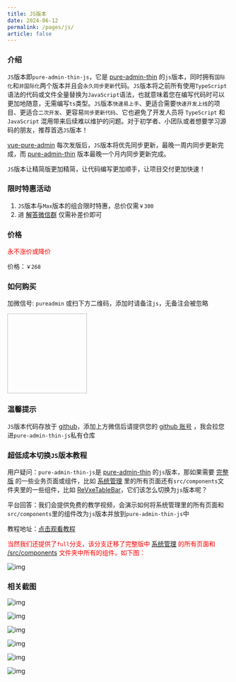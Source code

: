 ```yaml
---
title: JS版本
date: 2024-06-12
permalink: /pages/js/
article: false
---
```


### 介绍

`JS`版本即`pure-admin-thin-js`，它是 [pure-admin-thin](https://github.com/pure-admin/pure-admin-thin) 的`js`版本，同时拥有`国际化`和`非国际化`两个版本并且会`永久同步更新`代码。`JS`版本将之前所有使用`TypeScript`语法的代码或文件全量替换为`JavaScript`语法，也就意味着您在编写代码时可以更加地随意，无需编写`ts`类型。`JS`版本`快速易上手`、更适合需要`快速开发上线`的项目、更适合`二次开发`、更容易`同步更新代码`、它也避免了开发人员将 `TypeScript` 和 `JavaScript` 混用带来后续难以维护的问题。对于初学者、小团队或者想要学习源码的朋友，推荐首选`JS`版本！

[vue-pure-admin](https://github.com/pure-admin/vue-pure-admin) 每次发版后，`JS`版本将优先同步更新，最晚一周内同步更新完成，而 [pure-admin-thin](https://github.com/pure-admin/pure-admin-thin) 版本最晚一个月内同步更新完成。

`JS`版本让精简版更加精简，让代码编写更加顺手，让项目交付更加快速！

### 限时特惠活动

<p id="js-time" style="color: red" />

1. `JS`版本与`Max`版本的组合限时特惠，总价仅需`￥300`
2. 进 [解答微信群](https://pure-admin.cn/pages/service/#%E8%A7%A3%E7%AD%94%E5%BE%AE%E4%BF%A1%E7%BE%A4) 仅需补差价即可

<script>
function padZero(num) {
  return num < 10 ? '0' + num : num;
}

function updateCountdown(isServer) {
  const now = new Date();
  const targetDate = new Date('2025-01-01T00:00:00');
  const diff = targetDate - now;

  if (diff <= 0) {
    if (!isServer) {
      document.getElementById('js-time').textContent = "活动已结束";
    } else {
      console.log("活动已结束");
    }
    clearInterval(intervalId);
    return;
  }

  const days = Math.floor(diff / (1000 * 60 * 60 * 24));
  const hours = Math.floor((diff % (1000 * 60 * 60 * 24)) / (1000 * 60 * 60));
  const minutes = Math.floor((diff % (1000 * 60 * 60)) / (1000 * 60));
  const seconds = Math.floor((diff % (1000 * 60)) / 1000);

  if (!isServer) {
    const element = document.getElementById('js-time');
    if (element) {
      element.textContent = `距活动结束还剩 ${padZero(days)} 天 ${padZero(hours)} 小时 ${padZero(minutes)} 分钟 ${padZero(seconds)} 秒`;
    }
  } else {
    console.log(`距活动结束还剩 ${padZero(days)} 天 ${padZero(hours)} 小时 ${padZero(minutes)} 分钟 ${padZero(seconds)} 秒`);
  }
}

const isServer = typeof window === 'undefined';

let intervalId = null;
if (!isServer) {
  intervalId = setInterval(() => updateCountdown(isServer), 1000);
} else {
  updateCountdown(isServer);
}
</script>

### 价格

<p style="color:red;">永不涨价或降价</p>

价格：`￥268`

### 如何购买

加微信号: `pureadmin` 或扫下方二维码，添加时请备注`js`，无备注会被忽略

<img :src="$withBase('/img/support/addWx.jpg')" width="180px" height="180px" />

### 温馨提示

`JS`版本代码存放于 [github](https://github.com/)，添加上方微信后请提供您的 [github 账号](/pages/FAQ/#github账号在哪里看) ，我会拉您进`pure-admin-thin-js`私有仓库

### 超低成本切换`JS`版本教程

用户疑问：`pure-admin-thin-js`是 [pure-admin-thin](https://github.com/pure-admin/pure-admin-thin) 的`js`版本，那如果需要 [完整版](https://github.com/pure-admin/vue-pure-admin) 的一些业务页面或组件，比如 [系统管理](https://github.com/pure-admin/vue-pure-admin/tree/main/src/views/system) 里的所有页面还有`src/components`文件夹里的一些组件，比如 [ReVxeTableBar](https://github.com/pure-admin/vue-pure-admin/tree/main/src/components/ReVxeTableBar)，它们该怎么切换为`js`版本呢？

平台回答：我们会提供免费的教学视频，会演示如何将系统管理里的所有页面和`src/components`里的组件改为`js`版本并放到`pure-admin-thin-js`中

教程地址：[点击观看教程](https://www.bilibili.com/video/BV1Wr421F7oj/)

<span style="color: red">当然我们还提供了`full`分支，该分支迁移了完整版中 [系统管理](https://github.com/pure-admin/vue-pure-admin/tree/main/src/views/system) 的所有页面和 [/src/components](https://github.com/pure-admin/vue-pure-admin/tree/main/src/components) 文件夹中所有的组件，如下图：</span>

![img](~@alias/img/js/full.jpg)

### 相关截图

![img](~@alias/img/js/1.jpg)
<br />

![img](~@alias/img/js/2.jpg)
<br />

![img](~@alias/img/js/3.jpg)
<br />

![img](~@alias/img/js/4.jpg)
<br />

![img](~@alias/img/js/5.jpg)
<br />

![img](~@alias/img/js/6.jpg)

<style scoped>
.money-deleted {
  position: relative;
  text-decoration: none;
}
.money-deleted::before {
  content: "";
  position: absolute;
  left: 0;
  bottom: 35%;
  width: 100%;
  height: 1px;
  background-color: black;
}
</style>
